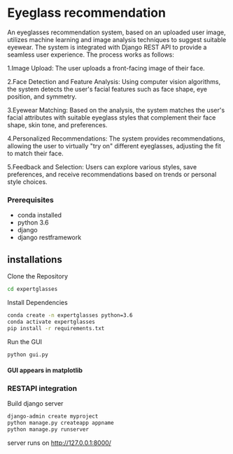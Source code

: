 # Eyeglass recommendation

An eyeglasses recommendation system, based on an uploaded user image, utilizes machine learning and image analysis techniques to suggest suitable eyewear. The system is integrated with Django REST API to provide a seamless user experience. The process works as follows:

1.Image Upload: The user uploads a front-facing image of their face.

2.Face Detection and Feature Analysis: Using computer vision algorithms, the system detects the     user's facial features such as face shape, eye position, and symmetry.

3.Eyewear Matching: Based on the analysis, the system matches the user's facial attributes with     suitable eyeglass styles that complement their face shape, skin tone, and preferences.

4.Personalized Recommendations: The system provides recommendations, allowing the user to           virtually "try on" different eyeglasses, adjusting the fit to match their face.

5.Feedback and Selection: Users can explore various styles, save preferences, and receive recommendations based on trends or personal style choices.

### Prerequisites 

- conda installed
- python 3.6
- django 
- django restframework


## installations 

Clone the Repository
```sh
cd expertglasses
```

Install Dependencies

```sh
conda create -n expertglasses python=3.6
conda activate expertglasses
pip install -r requirements.txt
```

Run the GUI
```sh
python gui.py
```
#### GUI appears in matplotlib

### RESTAPI integration

Build django server
```sh
django-admin create myproject
python manage.py createapp appname
python manage.py runserver
```
server runs on http://127.0.0.1:8000/ 

